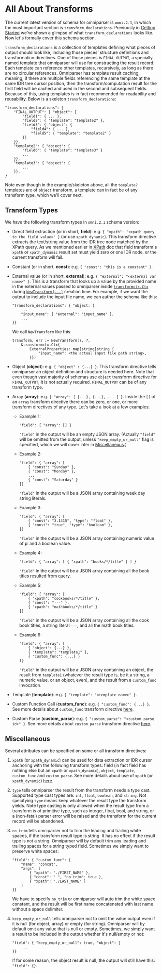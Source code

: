 # All About Transforms

The current latest version of schema for omniparser is `omni.2.1`, in which the most important section is
`transform_declarations`. Previously in [Getting Started](./gettingstarted.md) we've shown a glimpse of
what `transform_declarations` looks like. Now let's formally cover this schema section.

`transform_declarations` is a collection of templates defining what pieces of output should look like,
including those pieces' structure definitions and transformation directives. One of those pieces is
`FINAL_OUTPUT`, a specially named template that omniparser will use for constructing the result record.
Each template can reference other templates, recursively, as long as there are no circular references.
Omniparser has template result caching, meaning, if there are multiple fields referencing the same template
at the same IDR tree cursor position, then the transform/computation result for the first field will be
cached and used in the second and subsequent fields. Because of this, using templates is in fact recommended
for readability and reusability. Below is a skeleton `transform_declarations`:
```
"transform_declarations": {
    "FINAL_OUTPUT": { "object": {
        "field1": { ... },
        "field2": { "template": "template2" },
        "field3": { "object": {
            "field4": { ... },
            "field5": { "template": "template2" }
        }}
    }},
    "template2": { "object": {
        "field6": { "template": "template3" }
        ...
    }},
    "template3": { "object": {
        ...
    }},
}
```
Note even though in the example/skeleton above, all the `template?` templates are of `object` transform, a
template can in fact be of any transform type, which we'll cover next.

## Transform Types

We have the following transform types in `omni.2.1` schema version:
- Direct field extraction (or in short, **field**): e.g. `{ "xpath": "<xpath query to the field value>" }`
(or use `xpath_dynamic`). This transform directive extracts the text/string value from the IDR tree node
matched by the XPath query. As we mentioned earlier in [XPath](./xpath.md) doc that field transform's `xpath`
or `xpath_dynamic` result set must yield zero or one IDR node, or the current transform will fail.

- Constant (or in short, **const**): e.g. `{ "const": "this is a constant" }`.

- External value (or in short, **external**): e.g. `{ "external": "<external var name>" }`. This is a
transform that looks up a value by the provided name in the external values passed to omniparser inside
[`transformctx.Ctx`](../transformctx/ctx.go) during [`NewTransform(...)`](../transform.go) creation time.
For example, if we want the output to include the input file name, we can author the schema like this:
    ```
    "transform_declarations": { "object: {
        ...
        "input_name": { "external": "input_name" },
        ...
    }}
    ```
    We call `NewTransform` like this:
    ```
    transform, err := NewTransform(?, ?,
        &transformctx.Ctx{
            ExternalProperties: map[string]string {
                "input_name": <the actual input file path string>,
            }})
    ```

- Object (**object**): e.g. `{ "object" : {...} }`. This transform directive tells omniparser an object
definition and structure is needed here. Note that even though vast majority of schemas use `object`
transform directive for `FINAL_OUTPUT`, it is not actually required. `FINAL_OUTPUT` can be of any transform
type.

- Array (**array**): e.g. `{ "array": [ {...}, {...}, ... ] }`. Inside the `[]` of an `array` transform
directive there can be zero, or one, or more transform directives of any type. Let's take a look at a few
examples:
    - Example 1:
        ```
        "field": { "array": [] }
        ```
        `"field"` in the output will be an empty JSON array. (Actually `"field"` will be omitted from the
        output, unless `"keep_empty_or_null"` flag is specified, which we will cover later in
        [Miscellaneous](#miscellaneous).)

    - Example 2:
        ```
        "field": { "array": [
            { "const": "Sunday" },
            { "const": "Monday" },
            ...
            { "const": "Saturday" }
        ]}
        ```
        `"field"` in the output will be a JSON array containing week day string literals.

    - Example 3:
        ```
        "field": { "array": [
            { "const": "3.1415", "type": "float" },
            { "const": "true", "type": "boolean" },
        ]}
        ```
        `"field"` in the output will be a JSON array containing numeric value of pi and a boolean value.

    - Example 4:
        ```
        "field": { "array": [ { "xpath": "books/*/title" } ] }
        ```
        `"field"` in the output will be a JSON array containing all the book titles resulted from query.

    - Example 5:
        ```
        "field": { "array": [
            { "xpath": "cookbooks/*/title" },
            { "const": "---" },
            { "xpath": "mathbooks/*/title" }
        ]}
        ```
        `"field"` in the output will be a JSON array containing all the cook book titles, a string literal
        `---`, and all the math book titles.

    - Example 6:
        ```
        "field": { "array": [
            { "object": {...} },
            { "template": "template1" },
            { "custom_func": {...} }
        ]}
        ```
        `"field"` in the output will be a JSON array containing an object, the result from `template1`
        (whatever the result type is, be it a string, a numeric value, or an object, even), and the result
        from a `custom_func` invocation.

- Template (**template**): e.g. `{ "template": "<template name>" }`.

- Custom Function Call (**custom_func**): e.g. `{ "custom_func": {...} }`. See more details about
`custom_func` transform directive [here](./use_of_custom_funcs.md).

- Custom Parse (**custom_parse**): e.g. `{ "custom_parse": "<custom parse id>" }`. See more details about
`custom_parse` transform directive [here](./programmability.md).

## Miscellaneous

Several attributes can be specified on some or all transform directives:

1. `xpath` (or `xpath_dynamic`) can be used for data extraction or IDR cursor anchoring with the following
transform types: field (in fact field has nothing else but an `xpath` or `xpath_dynamic`), `object`,
`template`, `custom_func` and `custom_parse`. See more details about use of `xpath` (or `xpath_dynamic`)
[here](./xpath.md).

2. `type` tells omniparser the result from the transform needs a type cast. Supported type cast types are:
`int`, `float`, `boolean`, and `string`. Not specifying `type` means keep whatever the result type the
transform yields. Note type casting is only allowed when the result type from a transform is of primitive
type, such as integer, float, bool, and string, or a (non-fatal) parser error will be raised and the
transform for the current record will be abandoned.

3. `no_trim` tells omniparser not to trim the leading and trailing white spaces, if the transform result
type is string. It has no effect if the result type is not a string. Omniparser will by default trim any
leading and trailing spaces for a string typed field. Sometimes we simply want to preserve white spaces:
    ```
    "field": { "custom_func": {
        "name": "concat",
        "args": [
            { "xpath": "./FIRST_NAME" },
            { "const": " ", "no_trim": true },
            { "xpath": "./LAST_NAME" }
        ]
    }}
    ```
    We have to specify `no_trim` or omniparser will auto trim the white space constant, and the result will
    be first name concatenated with last name without a space delimiter.

4. `keep_empty_or_null` tells omniparser not to omit the value output even if it is null (for object, array)
or empty (for string). Omniparser will by default omit any value that is null or empty. Sometimes, we simply
want a result to be included in the output whether it's null/empty or not:
    ```
    "field": { "keep_empty_or_null": true, "object": {
        ...
    }}
    ```
    If for some reason, the object result is null, the output will still have this: `"field": {}`.
